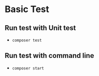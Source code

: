 # Basic Test

## Run test with Unit test 
- `composer test`

## Run test with command line 
- `composer start`